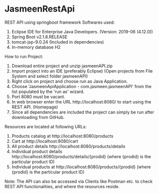 # JasmeenRestApi
REST API using springboot framework
Softwares used:
1. Eclipse IDE for Enterprise Java Developers. (Version: 2019-06 (4.12.0))
2. Spring Boot v2.1.8.RELEASE
3. tomcat-jsp-9.0.24 (Included in dependencies)
4. In-memory database H2

How to run Project:
1. Download entire project and unzip jasmeenAPI.zip
2. Import project into an IDE (preferably Eclipse) (Open projects from File System and select folder jasmeenAPI)
3. Right click on project and choose run as Java Application.
4. Choose 'JasmeenApiApplication - com.jasmeen.jasmeenAPI' from the list populated by the 'run as' wizard.
5. Port 8080 must be vacant.
6. In web browser enter the URL http://localhost:8080/ to start using the REST API. (Homepage)
7. Since all dependencies are included the project can simply be run after downloading from GitHub.

Resources are located at following URLs:
1. Products catalog at http://localhost:8080/products
2. Cart at http://localhost:8080/cart
3. All product details http://localhost:8080/products/details
4. Individual product details http://localhost:8080/products/details/{prodid}
   (where {prodid} is the particular product ID)
5. Individual products at http://localhost:8080/products/{prodid}
   (where {prodid} is the particular product ID)

Note: The API can also be accessed via Clients like Postman etc. to check REST API functionalities, and where the resources reside.

